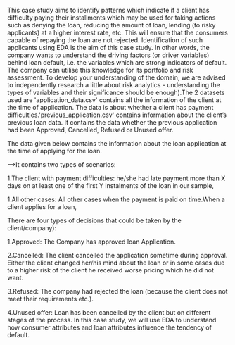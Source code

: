 This case study aims to identify patterns which indicate if a client has difficulty paying their installments which may be used for taking actions such as denying the loan, reducing the amount of loan, lending (to risky applicants) at a higher interest rate, etc. This will ensure that the consumers capable of repaying the loan are not rejected. Identification of such applicants using EDA is the aim of this case study.
In other words, the company wants to understand the driving factors (or driver variables) behind loan default, i.e. the variables which are strong indicators of default.  The company can utilise this knowledge for its portfolio and risk assessment.
To develop your understanding of the domain, we are advised to independently research a little about risk analytics - understanding the types of variables and their significance should be enough).The 2 datasets used are 'application_data.csv'  contains all the information of the client at the time of application.
The data is about whether a client has payment difficulties.'previous_application.csv' contains information about the client’s previous loan data. It contains the data whether the previous application had been Approved, Cancelled, Refused or Unused offer.

The data given below contains the information about the loan application at the time of applying for the loan. 

-->It contains two types of scenarios:

1.The client with payment difficulties: he/she had late payment more than X days on at least one of the first Y instalments of the loan in our sample,

1.All other cases: All other cases when the payment is paid on time.When a client applies for a loan,

There are four types of decisions that could be taken by the client/company):

1.Approved: The Company has approved loan Application.

2.Cancelled: The client cancelled the application sometime during approval. Either the client changed her/his mind about the loan or in some cases due to a higher risk of the client he received worse pricing which he did not want.

3.Refused: The company had rejected the loan (because the client does not meet their requirements etc.).

4.Unused offer:  Loan has been cancelled by the client but on different stages of the process.
In this case study, we will use EDA to understand how consumer attributes and loan attributes influence the tendency of default.
 
 
